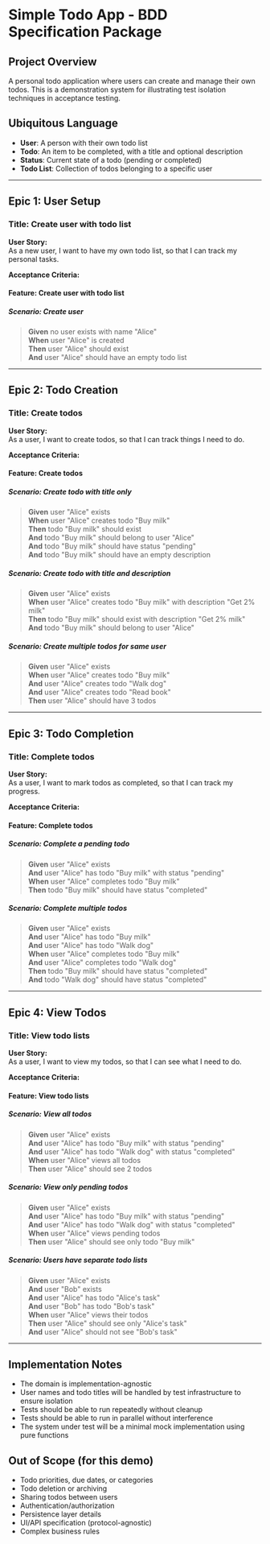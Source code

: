 # Simple Todo App - BDD Specification Package

## Project Overview

A personal todo application where users can create and manage their own todos. This is a demonstration system for illustrating test isolation techniques in acceptance testing.

## Ubiquitous Language

-   **User**: A person with their own todo list
-   **Todo**: An item to be completed, with a title and optional description
-   **Status**: Current state of a todo (pending or completed)
-   **Todo List**: Collection of todos belonging to a specific user

---

## Epic 1: User Setup

### Title: Create user with todo list

**User Story:**  
As a new user, I want to have my own todo list, so that I can track my personal tasks.

**Acceptance Criteria:**

#### Feature: Create user with todo list

##### Scenario: Create user

> **Given** no user exists with name "Alice"  
> **When** user "Alice" is created  
> **Then** user "Alice" should exist  
> **And** user "Alice" should have an empty todo list

---

## Epic 2: Todo Creation

### Title: Create todos

**User Story:**  
As a user, I want to create todos, so that I can track things I need to do.

**Acceptance Criteria:**

#### Feature: Create todos

##### Scenario: Create todo with title only

> **Given** user "Alice" exists  
> **When** user "Alice" creates todo "Buy milk"  
> **Then** todo "Buy milk" should exist  
> **And** todo "Buy milk" should belong to user "Alice"  
> **And** todo "Buy milk" should have status "pending"  
> **And** todo "Buy milk" should have an empty description

##### Scenario: Create todo with title and description

> **Given** user "Alice" exists  
> **When** user "Alice" creates todo "Buy milk" with description "Get 2% milk"  
> **Then** todo "Buy milk" should exist with description "Get 2% milk"  
> **And** todo "Buy milk" should belong to user "Alice"

##### Scenario: Create multiple todos for same user

> **Given** user "Alice" exists  
> **When** user "Alice" creates todo "Buy milk"  
> **And** user "Alice" creates todo "Walk dog"  
> **And** user "Alice" creates todo "Read book"  
> **Then** user "Alice" should have 3 todos

---

## Epic 3: Todo Completion

### Title: Complete todos

**User Story:**  
As a user, I want to mark todos as completed, so that I can track my progress.

**Acceptance Criteria:**

#### Feature: Complete todos

##### Scenario: Complete a pending todo

> **Given** user "Alice" exists  
> **And** user "Alice" has todo "Buy milk" with status "pending"  
> **When** user "Alice" completes todo "Buy milk"  
> **Then** todo "Buy milk" should have status "completed"

##### Scenario: Complete multiple todos

> **Given** user "Alice" exists  
> **And** user "Alice" has todo "Buy milk"  
> **And** user "Alice" has todo "Walk dog"  
> **When** user "Alice" completes todo "Buy milk"  
> **And** user "Alice" completes todo "Walk dog"  
> **Then** todo "Buy milk" should have status "completed"  
> **And** todo "Walk dog" should have status "completed"

---

## Epic 4: View Todos

### Title: View todo lists

**User Story:**  
As a user, I want to view my todos, so that I can see what I need to do.

**Acceptance Criteria:**

#### Feature: View todo lists

##### Scenario: View all todos

> **Given** user "Alice" exists  
> **And** user "Alice" has todo "Buy milk" with status "pending"  
> **And** user "Alice" has todo "Walk dog" with status "completed"  
> **When** user "Alice" views all todos  
> **Then** user "Alice" should see 2 todos

##### Scenario: View only pending todos

> **Given** user "Alice" exists  
> **And** user "Alice" has todo "Buy milk" with status "pending"  
> **And** user "Alice" has todo "Walk dog" with status "completed"  
> **When** user "Alice" views pending todos  
> **Then** user "Alice" should see only todo "Buy milk"

##### Scenario: Users have separate todo lists

> **Given** user "Alice" exists  
> **And** user "Bob" exists  
> **And** user "Alice" has todo "Alice's task"  
> **And** user "Bob" has todo "Bob's task"  
> **When** user "Alice" views their todos  
> **Then** user "Alice" should see only "Alice's task"  
> **And** user "Alice" should not see "Bob's task"

---

## Implementation Notes

-   The domain is implementation-agnostic
-   User names and todo titles will be handled by test infrastructure to ensure isolation
-   Tests should be able to run repeatedly without cleanup
-   Tests should be able to run in parallel without interference
-   The system under test will be a minimal mock implementation using pure functions

## Out of Scope (for this demo)

-   Todo priorities, due dates, or categories
-   Todo deletion or archiving
-   Sharing todos between users
-   Authentication/authorization
-   Persistence layer details
-   UI/API specification (protocol-agnostic)
-   Complex business rules
